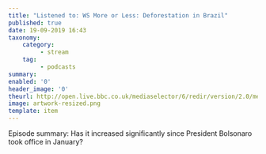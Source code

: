 ```yaml
---
title: "Listened to: WS More or Less: Deforestation in Brazil"
published: true
date: 19-09-2019 16:43
taxonomy:
    category:
         - stream
    tag:
         - podcasts
summary:
enabled: '0'
header_image: '0'
theurl: http://open.live.bbc.co.uk/mediaselector/6/redir/version/2.0/mediaset/audio-nondrm-download/proto/http/vpid/p07mntw5.mp3
image: artwork-resized.png
template: item
---
```

 
Episode summary: Has it increased significantly since President Bolsonaro took office in January?
